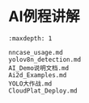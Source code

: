 # AI例程讲解

```{toctree}
:maxdepth: 1

nncase_usage.md
yolov8n_detection.md
AI_Demo说明文档.md
Ai2d_Examples.md
YOLO大作战.md
CloudPlat_Deploy.md
```
